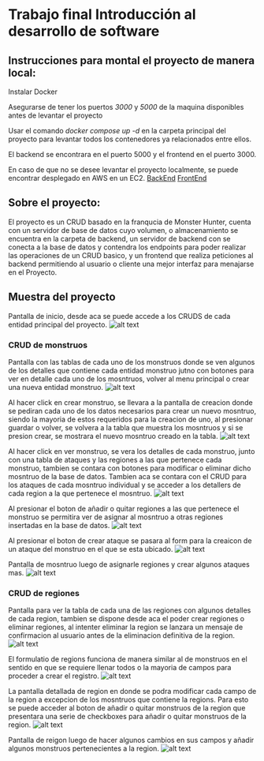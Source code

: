 # Trabajo final Introducción al desarrollo de software
## Instrucciones para montal el proyecto de manera local:

Instalar Docker

Asegurarse de tener los puertos *3000* y *5000* de la maquina disponibles antes de levantar el proyecto

Usar el comando _docker compose up -d_ en la carpeta principal del proyecto para levantar todos los contenedores ya relacionados entre ellos.

El backend se encontrara en el puerto 5000 y el frontend en el puerto 3000.

En caso de que no se desee levantar el proyecto localmente, se puede encontrar desplegado en AWS en un EC2.
[BackEnd](http://backend.idds.saujan.com.ar/*)
[FrontEnd](http://frontend.idds.saujan.com.ar/*)

## Sobre el proyecto:

El proyecto es un CRUD basado en la franqucia de Monster Hunter, cuenta con un servidor de base de datos cuyo volumen, o almacenamiento se encuentra en la carpeta de backend, un servidor de backend con se conecta a la base de datos y contendra los endpoints para poder realizar las operaciones de un CRUD basico, y un frontend que realiza peticiones al backend permitiendo al usuario o cliente una mejor interfaz para menajarse en el Proyecto.

## Muestra del proyecto
Pantalla de inicio, desde aca se puede accede a los CRUDS de cada entidad principal del proyecto.
![alt text](screenshots/menu.png)

### CRUD de monstruos
Pantalla con las tablas de cada uno de los monstruos donde se ven algunos de los detalles que contiene cada entidad monstruo jutno con botones para ver en detalle cada uno de los mosntruos, volver al menu principal o crear una nueva entidad monstruo.
![alt text](screenshots/monsterTable.png)

Al hacer click en crear monstruo, se llevara a la pantalla de creacion donde se pediran cada uno de los datos necesarios para crear un nuevo mosntruo, siendo la mayoria de estos requeridos para la creacion de uno, al presionar guardar o volver, se volvera a la tabla que muestra los mosntruos y si se presion crear, se mostrara el nuevo mosntruo creado en la tabla.
![alt text](screenshots/createMonster.png)

Al hacer click en ver monstruo, se vera los detalles de cada monstruo, junto con una tabla de ataques y las regiones a las que pertenece cada monstruo, tambien se contara con botones para modificar o eliminar dicho mosntruo de la base de datos. Tambien aca se contara con el CRUD para los ataques de cada mosntruo individual y se acceder a los detallers de cada region a la que pertenece el mosntruo.
![alt text](screenshots/viewMonster.png)

Al presionar el boton de añadir o quitar regiones a las que pertenece el monstruo se permitira ver de asignar al mosntruo a otras regiones insertadas en la base de datos.
![alt text](screenshots/relationships.png)

Al presionar el boton de crear ataque se pasara al form para la creaicon de un ataque del monstruo en el que se esta ubicado.
![alt text](screenshots/attackForm.png)

Pantalla de mosntruo luego de asignarle regiones y crear algunos ataques mas.
![alt text](screenshots/viewMonsterChanged.png)

### CRUD de regiones
Pantalla para ver la tabla de cada una de las regiones con algunos detalles de cada region, tambien se dispone desde aca el poder crear regiones o eliminar regiones, al intenter eliminar la region se lanzara un mensaje de confirmacion al usuario antes de la eliminacion definitiva de la region.
![alt text](screenshots/regionTable.png)

El formulatio de regions funciona de manera similar al de monstruos en el sentido en que se requiere llenar todos o la mayoria de campos para proceder a crear el registro.
![alt text](screenshots/regionForm.png)

La pantalla detallada de region en donde se podra modificar cada campo de la region a excepcion de los mosntruos que contiene la regions. Para esto se puede acceder al boton de añadir o quitar monstruos de la region que presentara una serie de checkboxes para añadir o quitar monstruos de la region.
![alt text](screenshots/viewRegion.png)

Pantalla de reigon luego de hacer algunos cambios en sus campos y añadir algunos monstruos pertenecientes a la region.
![alt text](screenshots/viewRegionChanged.png)